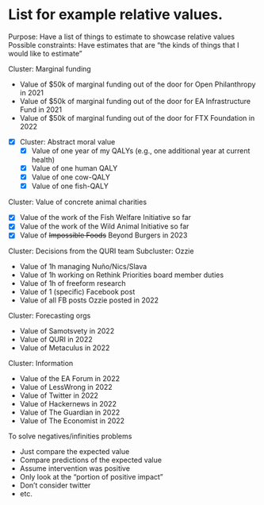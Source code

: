 List for example relative values.
=================================

Purpose: Have a list of things to estimate to showcase relative values
Possible constraints: Have estimates that are “the kinds of things that I would like to estimate”

Cluster: Marginal funding

- Value of $50k of marginal funding out of the door for Open Philanthropy in 2021
- Value of $50k of marginal funding out of the door for EA Infrastructure Fund in 2021
- Value of $50k of marginal funding out of the door for FTX Foundation in 2022

- [x] Cluster: Abstract moral value 
  - [x] Value of one year of my QALYs (e.g., one additional year at current health)
  - [x] Value of one human QALY
  - [x] Value of one cow-QALY
  - [x] Value of one fish-QALY

Cluster: Value of concrete animal charities

- [x] Value of the work of the Fish Welfare Initiative so far
- [x] Value of the work of the Wild Animal Initiative so far
- [x] Value of ~~Impossible Foods~~ Beyond Burgers in 2023

Cluster: Decisions from the QURI team
Subcluster: Ozzie

- Value of 1h managing Nuño/Nics/Slava
- Value of 1h working on Rethink Priorities board member duties
- Value of 1h of freeform research
- Value of 1 (specific) Facebook post
- Value of all FB posts Ozzie posted in 2022

Cluster: Forecasting orgs

- Value of Samotsvety in 2022
- Value of QURI in 2022
- Value of Metaculus in 2022

Cluster: Information

- Value of the EA Forum in 2022
- Value of LessWrong in 2022
- Value of Twitter in 2022
- Value of Hackernews in 2022
- Value of The Guardian in 2022
- Value of The Economist in 2022

To solve negatives/infinities problems

- Just compare the expected value
- Compare predictions of the expected value
- Assume intervention was positive
- Only look at the “portion of positive impact”
- Don’t consider twitter
- etc.

